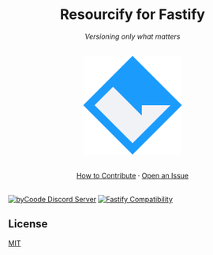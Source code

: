 <div align="center">
    
# Resourcify for Fastify

*Versioning only what matters*

<br>

<img src="ASSETS/byCoode.svg" alt="byCoode Logo" width="200" height="auto">
<br>
<br>

  
[How to Contribute](CONTRIBUTING.md) ·
[Open an Issue](https://github.com/orgs/byCoode/projects/4)
<br>
<br>

</div>


[![byCoode Discord Server](https://img.shields.io/discord/800519993602211890?color=%23738ADB&label=byCoode&logo=discord&logoColor=%23738ADB&labelColor=%23F1F2F6)](https://discord.gg/Mgt39Rm8dn)
[![Fastify Compatibility](https://img.shields.io/badge/Fastify%20Compatibility-4.x-blue?logo=fastify&color=%23ff6b81&logoColor=%23ff6b81&labelColor=%23F1F2F6)](#)


## License
[MIT](../LICENSE)
